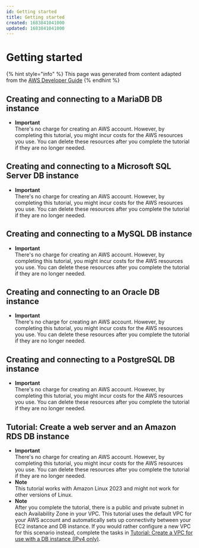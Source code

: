 ```yaml
---
id: Getting started
title: Getting started
created: 1683841041000
updated: 1683841041000
---
```

# Getting started

{% hint style="info" %}
This page was generated from content adapted from the [AWS Developer Guide](https://github.com/awsdocs/amazon-rds-user-guide.git)
{% endhint %}

## Creating and connecting to a MariaDB DB instance

- **Important**  
There's no charge for creating an AWS account\. However, by completing this tutorial, you might incur costs for the AWS resources you use\. You can delete these resources after you complete the tutorial if they are no longer needed\.


## Creating and connecting to a Microsoft SQL Server DB instance

- **Important**  
There's no charge for creating an AWS account\. However, by completing this tutorial, you might incur costs for the AWS resources you use\. You can delete these resources after you complete the tutorial if they are no longer needed\.


## Creating and connecting to a MySQL DB instance

- **Important**  
There's no charge for creating an AWS account\. However, by completing this tutorial, you might incur costs for the AWS resources you use\. You can delete these resources after you complete the tutorial if they are no longer needed\.


## Creating and connecting to an Oracle DB instance

- **Important**  
There's no charge for creating an AWS account\. However, by completing this tutorial, you might incur costs for the AWS resources you use\. You can delete these resources after you complete the tutorial if they are no longer needed\.


## Creating and connecting to a PostgreSQL DB instance

- **Important**  
There's no charge for creating an AWS account\. However, by completing this tutorial, you might incur costs for the AWS resources you use\. You can delete these resources after you complete the tutorial if they are no longer needed\.


## Tutorial: Create a web server and an Amazon RDS DB instance

- **Important**  
There's no charge for creating an AWS account\. However, by completing this tutorial, you might incur costs for the AWS resources you use\. You can delete these resources after you complete the tutorial if they are no longer needed\.
- **Note**  
This tutorial works with Amazon Linux 2023 and might not work for other versions of Linux\.
- **Note**  
After you complete the tutorial, there is a public and private subnet in each Availability Zone in your VPC\. This tutorial uses the default VPC for your AWS account and automatically sets up connectivity between your EC2 instance and DB instance\. If you would rather configure a new VPC for this scenario instead, complete the tasks in [Tutorial: Create a VPC for use with a DB instance \(IPv4 only\)](CHAP_Tutorials.WebServerDB.CreateVPC.md)\.

